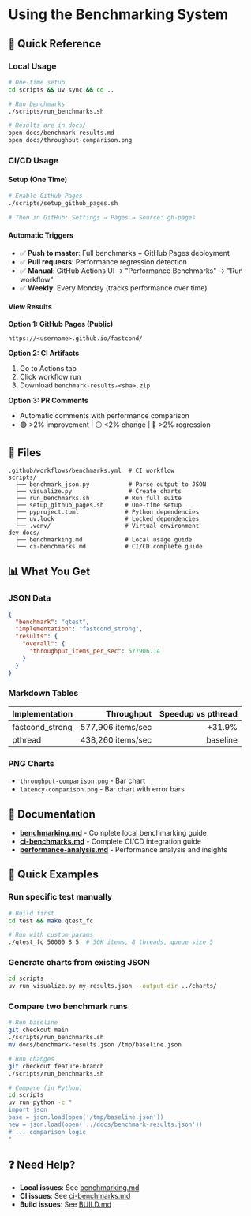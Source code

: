 # Using the Benchmarking System

## 🎯 Quick Reference

### Local Usage
```bash
# One-time setup
cd scripts && uv sync && cd ..

# Run benchmarks
./scripts/run_benchmarks.sh

# Results are in docs/
open docs/benchmark-results.md
open docs/throughput-comparison.png
```

### CI/CD Usage

#### Setup (One Time)
```bash
# Enable GitHub Pages
./scripts/setup_github_pages.sh

# Then in GitHub: Settings → Pages → Source: gh-pages
```

#### Automatic Triggers
- ✅ **Push to master**: Full benchmarks + GitHub Pages deployment
- ✅ **Pull requests**: Performance regression detection
- ✅ **Manual**: GitHub Actions UI → "Performance Benchmarks" → "Run workflow"
- ✅ **Weekly**: Every Monday (tracks performance over time)

#### View Results

**Option 1: GitHub Pages (Public)**
```
https://<username>.github.io/fastcond/
```

**Option 2: CI Artifacts**
1. Go to Actions tab
2. Click workflow run
3. Download `benchmark-results-<sha>.zip`

**Option 3: PR Comments**
- Automatic comments with performance comparison
- 🟢 >2% improvement | ⚪ <2% change | 🔴 >2% regression

## 📁 Files

```
.github/workflows/benchmarks.yml  # CI workflow
scripts/
  ├── benchmark_json.py           # Parse output to JSON
  ├── visualize.py                # Create charts
  ├── run_benchmarks.sh          # Run full suite
  ├── setup_github_pages.sh      # One-time setup
  ├── pyproject.toml             # Python dependencies
  ├── uv.lock                    # Locked dependencies
  └── .venv/                     # Virtual environment
dev-docs/
  ├── benchmarking.md            # Local usage guide
  └── ci-benchmarks.md           # CI/CD complete guide
```

## 📊 What You Get

### JSON Data
```json
{
  "benchmark": "qtest",
  "implementation": "fastcond_strong",
  "results": {
    "overall": {
      "throughput_items_per_sec": 577906.14
    }
  }
}
```

### Markdown Tables
| Implementation | Throughput | Speedup vs pthread |
|---|---:|---:|
| fastcond_strong | 577,906 items/sec | +31.9% |
| pthread | 438,260 items/sec | baseline |

### PNG Charts
- `throughput-comparison.png` - Bar chart
- `latency-comparison.png` - Bar chart with error bars

## 🔗 Documentation

- **[benchmarking.md](benchmarking.md)** - Complete local benchmarking guide
- **[ci-benchmarks.md](ci-benchmarks.md)** - Complete CI/CD integration guide
- **[performance-analysis.md](docs/performance-analysis.md)** - Performance analysis and insights

## 🚀 Quick Examples

### Run specific test manually
```bash
# Build first
cd test && make qtest_fc

# Run with custom params
./qtest_fc 50000 8 5  # 50K items, 8 threads, queue size 5
```

### Generate charts from existing JSON
```bash
cd scripts
uv run visualize.py my-results.json --output-dir ../charts/
```

### Compare two benchmark runs
```bash
# Run baseline
git checkout main
./scripts/run_benchmarks.sh
mv docs/benchmark-results.json /tmp/baseline.json

# Run changes
git checkout feature-branch
./scripts/run_benchmarks.sh

# Compare (in Python)
cd scripts
uv run python -c "
import json
base = json.load(open('/tmp/baseline.json'))
new = json.load(open('../docs/benchmark-results.json'))
# ... comparison logic
"
```

## ❓ Need Help?

- **Local issues**: See [benchmarking.md](benchmarking.md)
- **CI issues**: See [ci-benchmarks.md](ci-benchmarks.md)
- **Build issues**: See [BUILD.md](BUILD.md)
